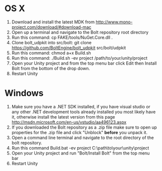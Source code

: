 # OS X
 
1. Download and install the latest MDK from http://www.mono-project.com/download/#download-mac
2. Open up a terminal and navigate to the Bolt repository root directory
3. Run this command: cp FAKE/tools/NuGet.Core.dll .
4. Clone bolt_udpkit into src/bolt: git clone https://github.com/BoltEngine/bolt_udpkit src/bolt/udpkit
5. Run this command: chmod a+x Build.sh
6. Run this command: ./Build.sh -ev project /path/to/your/unity/project
7. Open your Unity project and from the top menu bar click Edit then Install Bolt from the bottom of the drop down.
8. Restart Unity

# Windows

1. Make sure you have a .NET SDK installed, if you have visual studio or any other .NET development tools already installed you most likely have it, otherwise install the latest version from this page http://msdn.microsoft.com/en-us/vstudio/aa496123.aspx
2. If you downloaded the Bolt repository as a .zip file make sure to open up properties for the .zip file and click "Unblock" **before** you unpack it.
3. Open a command line terminal and navigate to the root directory of the bolt repository.
4. Run this command Build.bat -ev project C:\path\to\your\unity\project
5. Open your Unity project and run "Bolt/Install Bolt" from the top menu bar
6. Restart Unity
